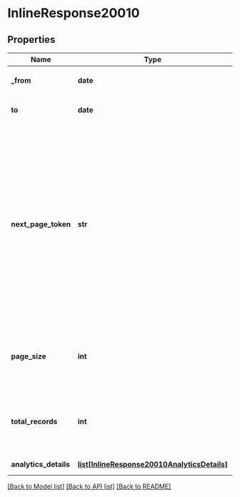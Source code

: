 # InlineResponse20010

## Properties
Name | Type | Description | Notes
------------ | ------------- | ------------- | -------------
**_from** | **date** | The queried start date | [optional] 
**to** | **date** | The queried end date. | [optional] 
**next_page_token** | **str** | The next page token is used to paginate through large result sets. A next page token will be returned whenever the set of available results exceeds the current page size. The expiration period for this token is 15 minutes. | [optional] 
**page_size** | **int** | The number of records returned within a single API call. | [optional] 
**total_records** | **int** | The total number of all the records available across pages. | [optional] 
**analytics_details** | [**list[InlineResponse20010AnalyticsDetails]**](InlineResponse20010AnalyticsDetails.md) | Analytics Detail. | [optional] 

[[Back to Model list]](../README.md#documentation-for-models) [[Back to API list]](../README.md#documentation-for-api-endpoints) [[Back to README]](../README.md)

